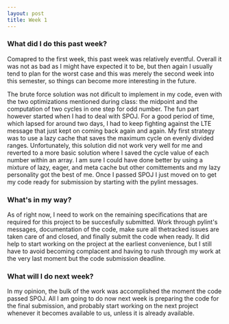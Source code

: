 ```yaml
---
layout: post
title: Week 1
---
```


### What did I do this past week?

Comapred to the first week, this past week was relatively eventful. Overall it was not as bad as I might have expected it to be, but then again I usually tend to plan for the worst case and this was merely the second week into this semester, so things can become more interesting in the future.

The brute force solution was not dificult to implement in my code, even with the two optimizations mentioned during class: the midpoint and the computation of two cycles in one step for odd number. The fun part however started when I had to deal with SPOJ. For a good period of time, which lapsed for around two days, I had to keep fighting against the LTE message that just kept on coming back again and again. My first strategy was to use a lazy cache that saves the maximum cycle on evenly divided ranges. Unfortunately, this solution did not work very well for me and reverted to a more basic solution where I saved the cycle value of each number within an array. I am sure I could have done better by using a mixture of lazy, eager, and meta cache but other comittements and my lazy personality got the best of me. Once I passed SPOJ I just moved on to get my code ready for submission by starting with the pylint messages.
 
### What's in my way?

As of right now, I need to work on the remaining specifications that are required for this project to be succesfully submitted. Work through pylint's messages, documentation of the code, make sure all thetracked issues are taken care of and closed, and finally submit the code when ready. It did help to start working on the project at the earliest convenience, but I still have to avoid becoming complacent and having to rush through my work at the very last moment but the code submission deadline.

### What will I do next week? 

In my opinion, the bulk of the work was accomplished the moment the code passed SPOJ. All I am going to do now next week is preparing the code for the final submission, and probably start working on the next project whenever it becomes available to us, unless it is already available.
